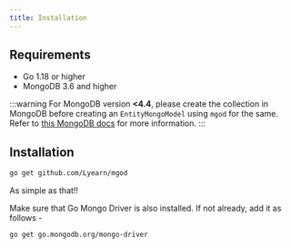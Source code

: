 ```yaml
---
title: Installation
---
```


## Requirements

- Go 1.18 or higher
- MongoDB 3.6 and higher

:::warning
For MongoDB version **<4.4**, please create the collection in MongoDB before creating an `EntityMongoModel` using `mgod` for the same.
Refer to [this MongoDB docs](https://www.mongodb.com/docs/manual/reference/limits/#operations) for more information.
:::

## Installation

```bash
go get github.com/Lyearn/mgod
```

As simple as that!!

Make sure that Go Mongo Driver is also installed. If not already, add it as follows -

```bash
go get go.mongodb.org/mongo-driver
```
